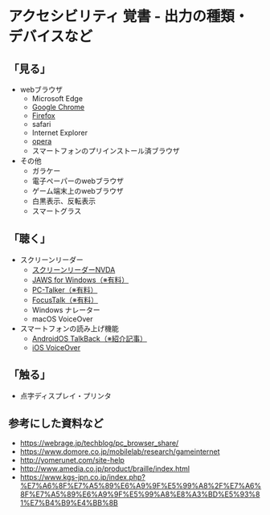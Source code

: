 # アクセシビリティ 覚書 - 出力の種類・デバイスなど

## 「見る」

* webブラウザ
  * Microsoft Edge
  * [Google Chrome](https://www.google.com/intl/ja/chrome/)
  * [Firefox](https://www.mozilla.org/ja/firefox/new/)
  * safari
  * Internet Explorer
  * [opera](https://www.opera.com/ja)
  * スマートフォンのプリインストール済ブラウザ
* その他
  * ガラケー
  * 電子ペーパーのwebブラウザ
  * ゲーム端末上のwebブラウザ
  * 白黒表示、反転表示
  * スマートグラス

## 「聴く」

* スクリーンリーダー
  * [スクリーンリーダーNVDA](https://www.nvda.jp/)
  * [JAWS for Windows（※有料）](http://www.extra.co.jp/jaws/index.html)
  * [PC-Talker（※有料）](http://www.aok-net.com/screenreader/)
  * [FocusTalk（※有料）](https://www.skyfish.co.jp/service/focustalk.html)
  * Windows ナレーター
  * macOS VoiceOver
* スマートフォンの読み上げ機能
  * [AndroidOS TalkBack（※紹介記事）](https://website-usability.info/2014/04/entry_140405.html)
  * [iOS VoiceOver](https://www.apple.com/jp/accessibility/iphone/vision/)

## 「触る」

* 点字ディスプレイ・プリンタ


## 参考にした資料など

* https://webrage.jp/techblog/pc_browser_share/
* https://www.domore.co.jp/mobilelab/research/gameinternet
* http://yomerunet.com/site-help
* http://www.amedia.co.jp/product/braille/index.html
* https://www.kgs-jpn.co.jp/index.php?%E7%A6%8F%E7%A5%89%E6%A9%9F%E5%99%A8%2F%E7%A6%8F%E7%A5%89%E6%A9%9F%E5%99%A8%E8%A3%BD%E5%93%81%E7%B4%B9%E4%BB%8B

